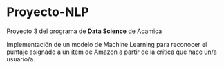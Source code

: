 # Proyecto-NLP
Proyecto 3 del programa de **Data Science** de Acamica

Implementación de un modelo de Machine Learning para reconocer el puntaje asignado a un ítem de Amazon a partir de la crítica que hace un/a usuario/a.

